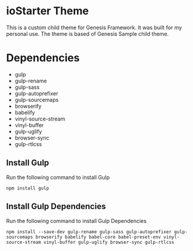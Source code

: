 # ioStarter Theme
This is a custom child theme for Genesis Framework. It was built for my personal use. The theme is based of Genesis Sample child theme.

# Dependencies
- gulp
- gulp-rename
- gulp-sass
- gulp-autoprefixer
- gulp-sourcemaps
- browserify
- babelify
- vinyl-source-stream
- vinyl-buffer
- gulp-uglify
- browser-sync
- gulp-rtlcss

## Install Gulp
Run the following command to install Gulp
```
npm install gulp
```

## Install Gulp Dependencies
Run the following command to install Gulp Dependencies
```
npm install --save-dev gulp-rename gulp-sass gulp-autoprefixer gulp-sourcemaps browserify babelify babel-core babel-preset-env vinyl-source-stream vinyl-buffer gulp-uglify browser-sync gulp-rtlcss
```